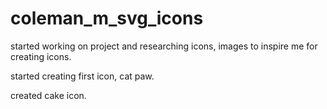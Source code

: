 # coleman_m_svg_icons

started working on project and researching icons, images to inspire me for creating icons.

started creating first icon, cat paw.

created cake icon.

